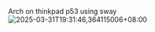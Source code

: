 Arch on thinkpad p53 using sway
![2025-03-31T19:31:46,364115006+08:00](https://github.com/user-attachments/assets/5071abbf-28cf-4529-a7fb-26b7e63d4021)
